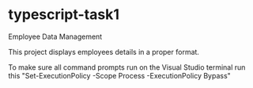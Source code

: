 # typescript-task1
Employee Data Management

This project displays employees details in a proper format.

To make sure all command prompts run on the Visual Studio terminal run this "Set-ExecutionPolicy -Scope Process -ExecutionPolicy Bypass"
